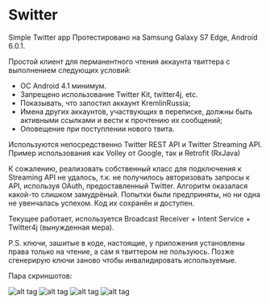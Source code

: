 # Switter
Simple Twitter app
Протестировано на Samsung Galaxy S7 Edge, Android 6.0.1.

Простой клиент для перманентного чтения аккаунта твиттера с выполнением следующих условий:
- ОС Android 4.1 минимум.
- Запрещено использование Twitter Kit, twitter4j, etc.
- Показывать, что запостил аккаунт KremlinRussia;
- Имена других аккаунтов, участвующих в переписке, должны быть активными ссылками и вести к прочтению их сообщений;
- Оповещение при поступлении нового твита.

Используются непосредственно Twitter REST API и Twitter Streaming API. 
Пример использования как Volley от Google, так и Retrofit (RxJava) 

К сожалению, реализовать собственный класс для подключения к Streaming API не удалось, т.к. не получилось авторизовать запросы к API, используя OAuth, предоставленный Twitter. Алгоритм оказалася какой-то слишком замудрёный. 
Попытки были предприняты, но ни одна не увенчалась успехом. Код их сохранён и доступен. 

Текущее работает, используется Broadcast Receiver + Intent Service + Twitter4j (вынужденная мера).

P.S. ключи, зашитые в коде, настоящие, у приложения установлены права только на чтение, а сам я твиттером не пользуюсь. 
Позже сгенерирую ключи заново чтобы инвалидировать используемые. 

Пара скриншотов: <br/>

![alt tag](https://github.com/Shunajlov/Switter/blob/master/2016-11-24%2016.02.30.png)
![alt tag](https://github.com/Shunajlov/Switter/blob/master/2016-11-24%2015.56.04.png)
![alt tag](https://github.com/Shunajlov/Switter/blob/master/2016-11-24%2015.55.47.png)
![alt tag](https://github.com/Shunajlov/Switter/blob/master/2016-11-24%2015.55.24.png)
